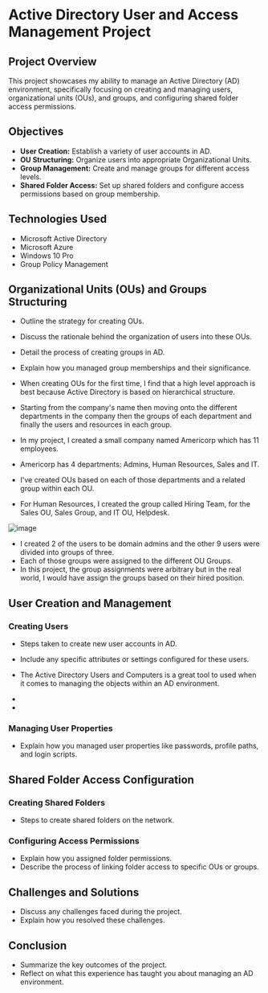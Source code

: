 # Active Directory User and Access Management Project

## Project Overview
This project showcases my ability to manage an Active Directory (AD) environment, specifically focusing on creating and managing users, organizational units (OUs), and groups, and configuring shared folder access permissions.

## Objectives
- **User Creation:** Establish a variety of user accounts in AD.
- **OU Structuring:** Organize users into appropriate Organizational Units.
- **Group Management:** Create and manage groups for different access levels.
- **Shared Folder Access:** Set up shared folders and configure access permissions based on group membership.

## Technologies Used
- Microsoft Active Directory
- Microsoft Azure
- Windows 10 Pro
- Group Policy Management

## Organizational Units (OUs) and Groups Structuring

- Outline the strategy for creating OUs.
- Discuss the rationale behind the organization of users into these OUs.
- Detail the process of creating groups in AD.
- Explain how you managed group memberships and their significance.

- When creating OUs for the first time, I find that a high level approach is best because Active Directory is based on hierarchical structure.
- Starting from the company's name then moving onto the different departments in the company then the groups of each department and finally the users and resources in each group.
- In my project, I created a small company named Americorp which has 11 employees.
- Americorp has 4 departments: Admins, Human Resources, Sales and IT.
- I've created OUs based on each of those departments and a related group within each OU.
- For Human Resources, I created the group called Hiring Team, for the Sales OU, Sales Group, and IT OU, Helpdesk.

![image](https://github.com/teher0094/Active-Directory-/assets/153027290/9e3d0f12-1f26-40ea-955f-9ed1672bc478)

- I created 2 of the users to be domain admins and the other 9 users were divided into groups of three.
- Each of those groups were assigned to the different OU Groups.
- In this project, the group assignments were arbitrary but in the real world, I would have assign the groups based on their hired position.  

  
## User Creation and Management

### Creating Users
- Steps taken to create new user accounts in AD.
- Include any specific attributes or settings configured for these users.
  
- The Active Directory Users and Computers is a great tool to used when it comes to managing the objects within an AD environment.
- 
- 

### Managing User Properties
- Explain how you managed user properties like passwords, profile paths, and login scripts.


## Shared Folder Access Configuration

### Creating Shared Folders
- Steps to create shared folders on the network.

### Configuring Access Permissions
- Explain how you assigned folder permissions.
- Describe the process of linking folder access to specific OUs or groups.

## Challenges and Solutions

- Discuss any challenges faced during the project.
- Explain how you resolved these challenges.

## Conclusion

- Summarize the key outcomes of the project.
- Reflect on what this experience has taught you about managing an AD environment.


